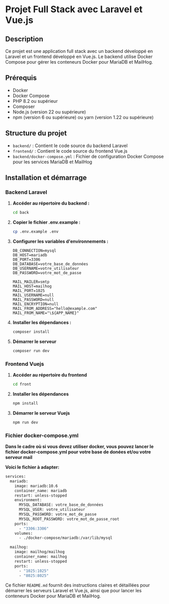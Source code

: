 # Projet Full Stack avec Laravel et Vue.js

## Description

Ce projet est une application full stack avec un backend développé en Laravel et un frontend développé en Vue.js. Le
backend utilise Docker Compose pour gérer les conteneurs Docker pour MariaDB et MailHog.

## Prérequis

- Docker
- Docker Compose
- PHP 8.2 ou supérieur
- Composer
- Node.js (version 22 ou supérieure)
- npm (version 6 ou supérieure) ou yarn (version 1.22 ou supérieure)

## Structure du projet

- `backend/` : Contient le code source du backend Laravel
- `frontend/` : Contient le code source du frontend Vue.js
- `backend/docker-compose.yml` : Fichier de configuration Docker Compose pour les services MariaDB et MailHog

## Installation et démarrage

### Backend Laravel

1. **Accéder au répertoire du backend :**

   ```bash
   cd back
   ```

2. **Copier le fichier .env.example :**

   ```bash
   cp .env.example .env
   ```

3. **Configurer les variables d'environnements :**

    ```text
    DB_CONNECTION=mysql
    DB_HOST=mariadb
    DB_PORT=3306
    DB_DATABASE=votre_base_de_données
    DB_USERNAME=votre_utilisateur
    DB_PASSWORD=votre_mot_de_passe
    
    MAIL_MAILER=smtp
    MAIL_HOST=mailhog
    MAIL_PORT=1025
    MAIL_USERNAME=null
    MAIL_PASSWORD=null
    MAIL_ENCRYPTION=null
    MAIL_FROM_ADDRESS="hello@example.com"
    MAIL_FROM_NAME="\${APP_NAME}"
    ```
4. **Installer les dépendances :**

   ```bash
   composer install
   ```

5. **Démarrer le serveur**

    ```bash
   composer run dev
   ```

### Frontend Vuejs

1. **Accéder au répertoire du frontend**

    ```bash
    cd front
    ```

2. **Installer les dépendances**

    ```bash
    npm install
    ```

3. **Démarrer le serveur Vuejs**

    ```bash
   npm run dev
   ```

### Fichier docker-compose.yml

**Dans le cadre où si vous devez utiliser docker, vous pouvez lancer le fichier docker-compose.yml pour votre base de
donées et/ou votre serveur mail**

**Voici le fichier à adapter:**

```dockerfile
services:
  mariadb:
    image: mariadb:10.6
    container_name: mariadb
    restart: unless-stopped
    environment:
      MYSQL_DATABASE: votre_base_de_données
      MYSQL_USER: votre_utilisateur
      MYSQL_PASSWORD: votre_mot_de_passe
      MYSQL_ROOT_PASSWORD: votre_mot_de_passe_root
    ports:
      - "3306:3306"
    volumes:
      - ./docker-compose/mariadb:/var/lib/mysql

  mailhog:
    image: mailhog/mailhog
    container_name: mailhog
    restart: unless-stopped
    ports:
      - "1025:1025"
      - "8025:8025"
```

Ce fichier `README.md` fournit des instructions claires et détaillées pour démarrer les serveurs Laravel et Vue.js,
ainsi que pour lancer les conteneurs Docker pour MariaDB et MailHog.

